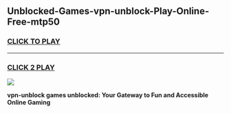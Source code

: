 
## Unblocked-Games-vpn-unblock-Play-Online-Free-mtp50
<h3>
<a href="https://premium76.site?title=vpn-unblock&ref=26A">CLICK TO PLAY</a></h3>
<hr>

<h3>
<a href="https://premium76.site?title=vpn-unblock&ref=26A">CLICK 2 PLAY</a>
  
</h3>

<a href="https://premium76.site?title=vpn-unblock&ref=26A"><img src="https://clearcache.store/games.png"></a>


**vpn-unblock games unblocked: Your Gateway to Fun and Accessible Online Gaming**
